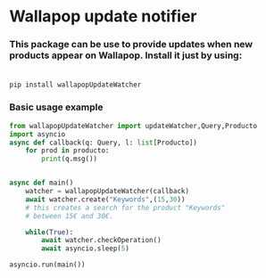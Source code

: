 # Wallapop update notifier

### This package can be use to provide updates when new products appear on Wallapop. Install it just by using:<br><br>
`pip install wallapopUpdateWatcher`
### Basic usage example
```python
from wallapopUpdateWatcher import updateWatcher,Query,Producto
import asyncio
async def callback(q: Query, l: list[Producto])
    for prod in producto:
        print(q.msg())


async def main()
    watcher = wallapopUpdateWatcher(callback)
    await watcher.create("Keywords",(15,30))
    # this creates a search for the product "Keywords"
    # between 15€ and 30€. 

    while(True):
        await watcher.checkOperation()
        await asyncio.sleep(5)

asyncio.run(main())
```
